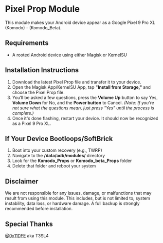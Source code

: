 # Pixel Prop Module  
This module makes your Android device appear as a Google Pixel 9 Pro XL (Komodo) - (Komodo_Beta).

## Requirements
- A rooted Android device using either Magisk or KernelSU

## Installation Instructions
1. Download the latest Pixel Prop file and transfer it to your device.
2. Open the Magisk App/KernelSU App, tap **"Install from Storage,"** and choose the Pixel Prop file.
3. You’ll be asked a few questions, press the **Volume Up** button to say Yes, **Volume Down** for No, and the **Power button** to Cancel.
   *(Note: If you're not sure what the questions mean, just press "Yes" until the process is complete.)*
4. Once it's done flashing, restart your device. It should now be recognized as a Pixel 9 Pro XL.

## If Your Device Bootloops/SoftBrick
1. Boot into your custom recovery (e.g., TWRP)
2. Navigate to the **/data/adb/modules/** directory
3. Look for the **Komodo_Props** or **Komodo_beta_Props** folder
4. Delete that folder and reboot your system

## Disclaimer
We are not responsible for any issues, damage, or malfunctions that may result from using this module. This includes, but is not limited to, system instability, data loss, or hardware damage. A full backup is strongly recommended before installation.

## Special Thanks
[@0x11DFE](https://github.com/0x11DFE) aka T3SL4
